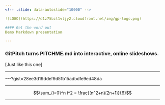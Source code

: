 ```yaml
---
<!-- .slide: data-autoslide="10000" -->

![LOGO](https://d1z75bzl1vljy2.cloudfront.net/img/gp-logo.png)

#### Get the word out
Demo Markdown presentation

---
```


### GitPitch turns PITCHME.md into interactive, online slideshows.
[Just like this one]

---

---?gist=28ee3d19ddef9d51b15adbdfe9ed48da

---

$$\sum_{i=0}^n i^2 = \frac{(n^2+n)(2n+1)}{6}$$

---
